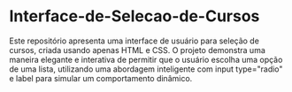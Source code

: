 # Interface-de-Selecao-de-Cursos
Este repositório apresenta uma interface de usuário para seleção de cursos, criada usando apenas HTML e CSS. O projeto demonstra uma maneira elegante e interativa de permitir que o usuário escolha uma opção de uma lista, utilizando uma abordagem inteligente com input type="radio" e label para simular um comportamento dinâmico.
